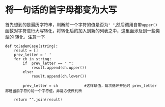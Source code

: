 # 将一句话的首字母都变为大写
首先想到的是遍历字符串，判断前一个字符的值是否为`" "`,然后调用自带`upper()`函数对字符进行大写转化，将转化后的加入到新的列表之中，这里面涉及到一些类型的
转化，注意一下
```
def toJadenCase(string):
    result = []
    prev_letter = ' '
    for ch in string:
        if  prev_letter == " ":
            result.append(ch.upper())
        else:
            result.append(ch.lower())

        prev_letter = ch            #这样赋值，每次循环开始时 prev_letter 都是当前字符的前一个字符值，非常方便做判断

    return "".join(result)
```

